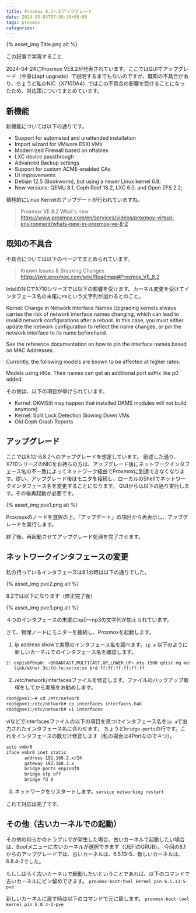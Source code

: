 ```yaml
---
title: Proxmox 8.2へのアップグレード
date: 2024-05-03T07:58:30+09:00
tags: proxmox
categories:
---
```


{% asset_img Title.png alt %}

<p class="onepoint">この記事で実現すること</p>

2024-04-24にProxmox VE8.2が発表されています。ここではGUIでアップグレード（中身はapt upgrade）で説明するまでもないのですが、既知の不具合があり、ちょうど私のNIC（X710DA4）ではこの不具合の影響を受けることになったため、対応策についてまとめています。

<!-- more -->

## 新機能

新機能については以下の通りです。


- Support for automated and unattended installation
- Import wizard for VMware ESXi VMs
- Modernized Firewall based on nftables
- LXC device passthrough
- Advanced Backup settings
- Support for custom ACME-enabled CAs
- UI improvements
- Debian 12.5 (Bookworm), but using a newer Linux kernel 6.8;
- New versions: QEMU 8.1, Ceph Reef 18.2, LXC 6.0, and Open ZFS 2.2;

積極的にLinux Kernelのアップデートが行われていますね。

> Proxmox VE 8.2 What's new
 <https://www.proxmox.com/en/services/videos/proxmox-virtual-environment/whats-new-in-proxmox-ve-8-2>

## 既知の不具合

不具合については以下のページでまとめられています。

> Known Issues & Breaking Changes
 <https://pve.proxmox.com/wiki/Roadmap#Proxmox_VE_8.2>

IntelのNICでX710シリーズでは以下の影響を受けます。カーネル変更を受けてインタフェース名の末尾に`P0`という文字列が加わるとのこと。

Kernel: Change in Network Interface Names
Upgrading kernels always carries the risk of network interface names changing, which can lead to invalid network configurations after a reboot. In this case, you must either update the network configuration to reflect the name changes, or pin the network interface to its name beforehand.

See the reference documentation on how to pin the interface names based on MAC Addresses.

Currently, the following models are known to be affected at higher rates:

Models using i40e. Their names can get an additional port suffix like p0 added.

その他は、以下の項目が挙げられています。
- Kernel: DKMS(it may happen that installed DKMS modules will not build anymore)
- Kernel: Split Lock Detection Slowing Down VMs
- Old Ceph Crash Reports

## アップグレード

ここでは8.1から8.2へのアップグレードを想定しています。
前述した通り、X710シリーズのNICをお持ちの方は、アップグレード後にネットワークインタフェース名の不一致によってネットワーク経由でProxmoxに到達できなくなります。従い、アップグレード後はモニタを接続し、ローカルのShellでネットワークインタフェース名を変更することになります。
GUIからは以下の通り実行します。その後再起動が必要です。

{% asset_img pve1.png alt %}

Proxmoxのノードを選択の上、「アップデート」の項目から再表示し、アップグレードを実行します。

終了後、再起動させてアップグレード処理を完了させます。

## ネットワークインタフェースの変更

私の持っているインタフェースは8.1の時は以下の通りでした。

{% asset_img pve2.png alt %}

8.2では以下になります（修正完了後）

{% asset_img pve3.png alt %}

４つのインタフェースの末尾にnp0〜np3の文字列が加えられています。

さて、物理ノードにモニターを接続し、Proxmoxを起動します。
1. ip address showで実際のインタフェース名を調べます。`ip a`
 以下のように新しいカーネルでのインタフェース名を確認します。
 ``` bash
 2: enp1s0f0np0: <BROADCAST,MULTICAST,UP,LOWER_UP> mtu 1500 qdisc mq master vmbr0 state UP group default qlen 1000
    link/ether 3c:fd:fe:xx:xx:xx brd ff:ff:ff:ff:ff:ff
 ```
2. /etc/network/interfacesファイルを修正します。ファイルのバックアップ取得をしてから実施をお勧めします。
 ``` bash
 root@pve1:~# cd /etc/network
 root@pve1:/etc/network# cp interfaces interfaces.bak
 root@pve1:/etc/network# vi interfaces
 ```
 viなどでinterfacesファイルの以下の項目を見つけインタフェース名を`ip a`で出力されたインタフェース名に合わせます。
 ちょうど`bridge-ports`の行です。これをインタフェースの数だけ修正します（私の場合は4Portなので４つ）。  
 ``` bash
 auto vmbr0
 iface vmbr0 inet static
        address 192.168.2.x/24
        gateway 192.168.2.x
        bridge-ports enp1s0f0
        bridge-stp off
        bridge-fd 0
 ```
3. ネットワークをリスタートします。`service networking restart`

これで対応は完了です。

## その他（古いカーネルでの起動）

その他の何らかのトラブルでが発生した場合、古いカーネルで起動したい場合は、Bootメニューに古いカーネルが選択できます（UEFIのGRUB）。
今回の8.1からのアップグレードでは、古いカーネルは、6.5.13-5、新しいカーネルは、6.8.4-2でした。

もししばらく古いカーネルで起動したいということであれば、以下のコマンドで古いカーネルにピン留めできます。
`proxmox-boot-tool kernel pin 6.5.13-5-pve`

新しいカーネルに戻す時は以下のコマンドで元に戻します。
`proxmox-boot-tool kernel pin 6.8.4-2-pve`

